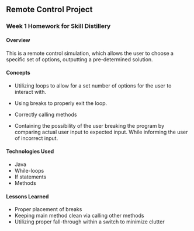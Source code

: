 ## Remote Control Project

### Week 1 Homework for Skill Distillery

#### Overview

   This is a remote control simulation, which allows the user to choose a specific set of options, outputting a pre-determined solution.

#### Concepts

* Utilizing loops to allow for a set number of options for the user to interact with.

* Using breaks to properly exit the loop.

* Correctly calling methods

* Containing the possibility of the user breaking the program by comparing actual user input to expected input. While informing the user of incorrect input.

#### Technologies Used

* Java
* While-loops
* If statements
* Methods

#### Lessons Learned

* Proper placement of breaks
* Keeping main method clean via calling other methods
* Utilizing proper fall-through within a switch to minimize clutter

